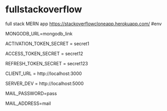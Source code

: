 # fullstackoverflow
full stack MERN app
https://stackoverflowcloneapp.herokuapp.com/
#env


MONGODB_URL=mongodb_link

ACTIVATION_TOKEN_SECRET = secret1

ACCESS_TOKEN_SECRET = secret12

REFRESH_TOKEN_SECRET = secret123

CLIENT_URL = http://localhost:3000

SERVER_DEV = http://localhost:5000

MAIL_PASSWORD=pass

MAIL_ADDRESS=mail

